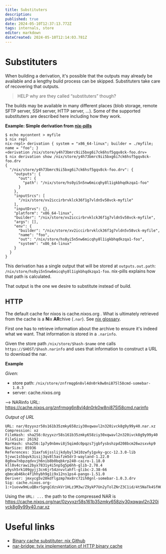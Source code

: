 ```yaml
---
title: Substituters
description: 
published: true
date: 2024-05-10T12:37:13.772Z
tags: internals, store
editor: markdown
dateCreated: 2024-05-10T12:14:03.781Z
---
```


# Substituters

When building a derivation, it's possible that the outputs may already be available and a lengthy build process can be skipped. Substituters take care of recovering that outputs.

> HELP why are they called “substituters” though?

The builds may be available in many different places (blob storage, remote SFTP server, SSH server, HTTP server, …). Some of the supported substituters are described here including how they work.

**Example: Simple derivation from** [**nix-pills**](https://nixos.org/guides/nix-pills/18-nix-store-paths.html)

```plaintext
$ echo mycontent > myfile
$ nix repl
nix-repl> derivation { system = "x86_64-linux"; builder = ./myfile; name = "foo"; }
«derivation /nix/store/y4h73bmrc9ii5bxg6i7ck6hsf5gqv8ck-foo.drv»
$ nix derivation show /nix/store/y4h73bmrc9ii5bxg6i7ck6hsf5gqv8ck-foo.drv
{
  "/nix/store/y4h73bmrc9ii5bxg6i7ck6hsf5gqv8ck-foo.drv": {
    "outputs": {
      "out": {
        "path": "/nix/store/hs0yi5n5nw6micqhy8l1igkbhqdkzqa1-foo"
      }
    },
    "inputSrcs": [
      "/nix/store/xv2iccirbrvklck36f1g7vldn5v58vck-myfile"
    ],
    "inputDrvs": {},
    "platform": "x86_64-linux",
    "builder": "/nix/store/xv2iccirbrvklck36f1g7vldn5v58vck-myfile",
    "args": [],
    "env": {
      "builder": "/nix/store/xv2iccirbrvklck36f1g7vldn5v58vck-myfile",
      "name": "foo",
      "out": "/nix/store/hs0yi5n5nw6micqhy8l1igkbhqdkzqa1-foo",
      "system": "x86_64-linux"
    }
  }
}
```

This derivation has a single output that will be stored at `outputs.out.path`: `/nix/store/hs0yi5n5nw6micqhy8l1igkbhqdkzqa1-foo`. nix-pills explains how that path is calculated.

That output is the one we desire to substitute instead of build.

## HTTP

The default cache for nixos is cache.nixos.org . What is ultimately retrieved from the cache is a **N**ix **AR**chive (`.nar`). See [nix glossary](https://github.com/NixOS/nix/blob/cb7224a8c2cc3aaee086d1e1ae539d7bb9a68915/doc/manual/src/glossary.md).

First one has to retrieve information about the archive to ensure it's indeed what we want. That information is stored in a `.narinfo`.

Given the store path `/nix/store/$hash-$name` one calls `https://$HOST/$hash.narinfo` and uses that information to construct a URL to download the nar.

**Example**

*Given*:
 - store path: `/nix/store/znfrmqg6n8vl4dn0rk0w8ni875l58cmd-somebar-1.0.3`
 - server: cache.nixos.org

--> NARinfo URL: https://cache.nixos.org/znfrmqg6n8vl4dn0rk0w8ni875l58cmd.narinfo

*Output of URL*
```
URL: nar/0zyyxzr58s161b35zmky658ziy30xqwavl2n320ivck8g9y99y40.nar.xz
Compression: xz
FileHash: sha256:0zyyxzr58s161b35zmky658ziy30xqwavl2n320ivck8g9y99y40
FileSize: 26192
NarHash: sha256:1p7y0nbmvi8j5qimdc0pqzs7jgbfysbshzpd208bcm26wzsxvkp9
NarSize: 85936
References: 31axfs6jsslijkdybyl3410zwfy1gvky-gcc-12.3.0-lib 5jvwc1s5bqvk3isij3qv8l5asfzm5dr3-wayland-1.22.0 8g0xw7nbpzqdvvjh6nib8b0bqbkrp240-cairo-1.18.0 kll0v4crawi2byx7831y4i5np5g5p6hh-glib-2.78.4 p9ysh5rk109gyjj3cn6jr54znvvlahfl-glibc-2.38-66 qbmcab46kc4f1hhybh9g1i9x12ns1ps4-pango-1.51.0
Deriver: jmxycg5v28kdflgzmp7mx8rc72ih0gnl-somebar-1.0.3.drv
Sig: cache.nixos.org-1:+1uovw9mLuQBxrSgngCdzskVr1HLz3M3w/Z9ykP7Un2yTolZNrZ3C1id/4t5NaTk4SfHGiJqo7MZUdzbj4CdCQ==
```

Using the `URL: ...` the path to the compressed NAR is https://cache.nixos.org/nar/0zyyxzr58s161b35zmky658ziy30xqwavl2n320ivck8g9y99y40.nar.xz

# Useful links

 - [Binary cache substituter: nix Github](https://github.com/NixOS/nix/blob/cb7224a8c2cc3aaee086d1e1ae539d7bb9a68915/doc/manual/src/package-management/binary-cache-substituter.md)
 - [nar-bridge: tvix implementation of HTTP binary cache](https://github.com/tvlfyi/tvix/tree/canon/nar-bridge)